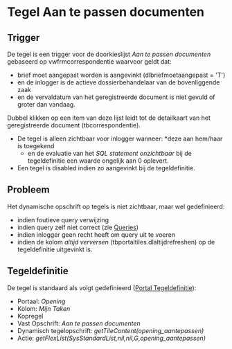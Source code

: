 # Tegel Aan te passen documenten

## Trigger

De tegel is een trigger voor de doorkieslijst _Aan te passen documenten_ gebaseerd op vwfrmcorrespondentie waarvoor geldt dat:

- brief moet aangepast worden is aangevinkt (dlbriefmoetaangepast = 'T')
- en de inlogger is de actieve dossierbehandelaar van de bovenliggende zaak
- en de vervaldatum van het geregistreerde document is niet gevuld of groter dan vandaag.

Dubbel klikken op een item van deze lijst leidt tot de detailkaart van het geregistreerde document (tbcorrespondentie).

- De tegel is alleen zichtbaar voor inlogger wanneer:
  \*deze aan hem/haar is toegekend
  - en de evaluatie van het _SQL statement onzichtbaar_ bij de tegeldefinitie een waarde ongelijk aan 0 oplevert.
- Een tegel is disabled indien zo aangevinkt bij de tegeldefinitie.

## Probleem

Het dynamische opschrift op tegels is niet zichtbaar, maar wel gedefinieerd:

- indien foutieve query verwijzing
- indien query zelf niet correct (zie [Queries](../../../instellen_inrichten/queries.md))
- indien inlogger geen recht heeft om query uit te voeren
- indien de kolom _altijd verversen_ (tbportaltiles.dlaltijdrefreshen) op de tegeldefinitie uitgevinkt is.

## Tegeldefinitie

De tegel is standaard als volgt gedefinieerd ([Portal Tegeldefinitie](../../../instellen_inrichten/portaldefinitie/portal_tegel.md)):

- Portaal: _Opening_
- Kolom: _Mijn Taken_
- Kopregel
- Vast Opschrift: _Aan te passen documenten_
- Dynamisch tegelopschrift: _getTileContent(opening_aantepassen)_
- Actie: _getFlexList(SysStandardList,nil,nil,G,opening_aantepassen)_
